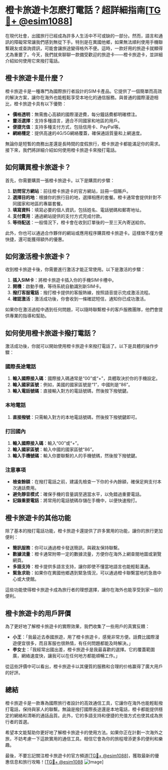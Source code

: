 # 橙卡旅遊卡怎麽打電話？超詳細指南[[TG💪+ @esim1088](https://t.me/s/esim1088)]

在現代社會，出國旅行已經成為許多人生活中不可或缺的一部分。然而，語言和通訊的障礙常常讓我們感到無從下手。特別是在異國他鄉，如果無法順利使用手機聯繫親友或查詢資訊，可能會讓旅途變得格外不便。這時，一款好用的旅遊卡就顯得尤為重要了。今天，我們就來聊聊一款備受歡迎的旅遊卡——橙卡旅遊卡，並詳細介紹如何使用它來撥打電話。

## 橙卡旅遊卡是什麼？

橙卡旅遊卡是一種專門為國際旅行者設計的SIM卡產品。它提供了一個簡單而高效的解決方案，讓你在海外也能輕鬆享受本地化的通信服務。與普通的國際漫遊相比，橙卡旅遊卡具有以下優勢：

- **價格透明**：無需擔心高額的國際漫遊費，每分鐘話費都明確標注。
- **靈活選擇**：支持多種語言，適合不同國家和地區的用戶。
- **便捷充值**：支持多種支付方式，包括信用卡、PayPal等。
- **網絡穩定**：提供高速的4G/5G網絡覆蓋，確保通話質量和上網速度。

無論你是短暫的商務出差還是長時間的度假旅行，橙卡旅遊卡都能滿足你的需求。接下來，我們將詳細介紹如何使用橙卡旅遊卡來撥打電話。

## 如何購買橙卡旅遊卡？

首先，你需要購買一張橙卡旅遊卡。以下是購買的步驟：

1. **訪問官方網站**：前往橙卡旅遊卡的官方網站，註冊一個賬戶。
2. **選擇目的地**：根據你的旅行目的地，選擇相應的套餐。橙卡通常會提供針對不同國家和地區的專屬套餐。
3. **填寫資料**：填寫必要的個人資訊，包括姓名、電話號碼和郵寄地址。
4. **支付費用**：通過網站提供的支付方式完成付款。
5. **等待配送**：一般情況下，橙卡會在收到訂單後的一至三天內寄送給你。

此外，你也可以通過合作夥伴的網站或應用程序購買橙卡旅遊卡。這樣做不僅方便快捷，還可能獲得額外的優惠。

## 如何激活橙卡旅遊卡？

收到橙卡旅遊卡後，你需要進行激活才能正常使用。以下是激活的步驟：

1. **插入SIM卡**：將橙卡旅遊卡插入你的手機SIM卡槽中。
2. **開機**：啟動手機，等待系統自動識別新SIM卡。
3. **撥打客服電話**：撥打橙卡提供的客服熱線，按照語音提示完成激活流程。
4. **確認激活**：激活成功後，你會收到一條確認短信，通知你已成功激活。

如果你在激活過程中遇到任何問題，可以隨時聯繫橙卡的客戶服務團隊，他們會提供專業的指導和幫助。

## 如何使用橙卡旅遊卡撥打電話？

激活成功後，你就可以開始使用橙卡旅遊卡來撥打電話了。以下是具體的操作步驟：

### 國際長途電話

1. **輸入國際接入碼**：國際接入碼通常是“00”或“+”，具體取決於你的手機設定。
2. **輸入國家區號**：例如，美國的國家區號是“1”，中國則是“86”。
3. **輸入電話號碼**：直接輸入對方的電話號碼，然後按下撥號鍵。

### 本地電話

1. **直接撥號**：只需輸入對方的本地電話號碼，然後按下撥號鍵即可。

### 打回國內

1. **輸入國際接入碼**：輸入“00”或“+”。
2. **輸入國家區號**：輸入中國的國家區號“86”。
3. **輸入手機號碼**：輸入你要聯繫的人的手機號碼，然後按下撥號鍵。

### 注意事項

- **檢查餘額**：在撥打電話之前，建議先檢查一下你的卡內餘額，確保足夠支付本次通話費用。
- **避免靜音模式**：確保手機的音量調至適當水平，以免錯過重要電話。
- **記錄重要電話**：將常用的電話號碼存儲在手機中，以便快速撥打。

## 橙卡旅遊卡的其他功能

除了基本的撥打電話功能，橙卡旅遊卡還提供了許多實用的功能，讓你的旅行更加便利：

- **簡訊服務**：你可以通過橙卡發送簡訊，與親友保持聯繫。
- **數據流量**：橙卡通常附帶一定的數據流量，方便你在海外上網查閱地圖或瀏覽網頁。
- **多語支持**：橙卡提供多語言支持，讓你即使不懂當地語言也能輕鬆溝通。
- **緊急求助**：如果你在異國他鄉遇到緊急情況，可以通過橙卡聯繫當地的急救中心或大使館。

這些功能使得橙卡旅遊卡成為旅行者的理想選擇，讓你在海外也能享受到家一般的便利。

## 橙卡旅遊卡的用戶評價

為了更好地了解橙卡旅遊卡的實際效果，我們收集了一些用戶的真實反饋：

- **小王**：「我最近去泰國旅遊，用了橙卡旅遊卡，感覺非常方便。話費比國際漫遊便宜很多，而且客服也很熱情，有任何問題都能及時解決。」
- **李女士**：「我經常出國出差，橙卡旅遊卡是我最喜歡的選擇。它的覆蓋範圍廣，網絡速度快，讓我可以在任何地方都能順暢工作。」

從這些評價中可以看出，橙卡旅遊卡以其優質的服務和合理的价格赢得了廣大用戶的好評。

## 總結

橙卡旅遊卡是一款專為國際旅行者設計的高效通信工具，它讓你在海外也能輕鬆撥打電話，保持與家人的聯繫。無論是撥打國際長途還是本地電話，橙卡都能提供穩定的網絡和清晰的通話品質。此外，它的多語支持和便捷的充值方式也使其成為旅行者的首選。

希望本文能幫助你更好地了解橙卡旅遊卡的使用方法。如果你正在計劃一次海外之旅，不妨考慮一下這款實用的通信工具。相信它會為你的旅程增添更多的便利和樂趣。

最後，不要忘記關注橙卡旅遊卡的官方頻道[[TG💪+ @esim1088](https://t.me/s/esim1088)]，獲取最新的優惠信息和旅行攻略！[[TG💪+ @esim1088](https://t.me/s/esim1088) ![Image](https://i.postimg.cc/4NQfJmqS/Snipaste-2025-05-13-00-14-12.png)]